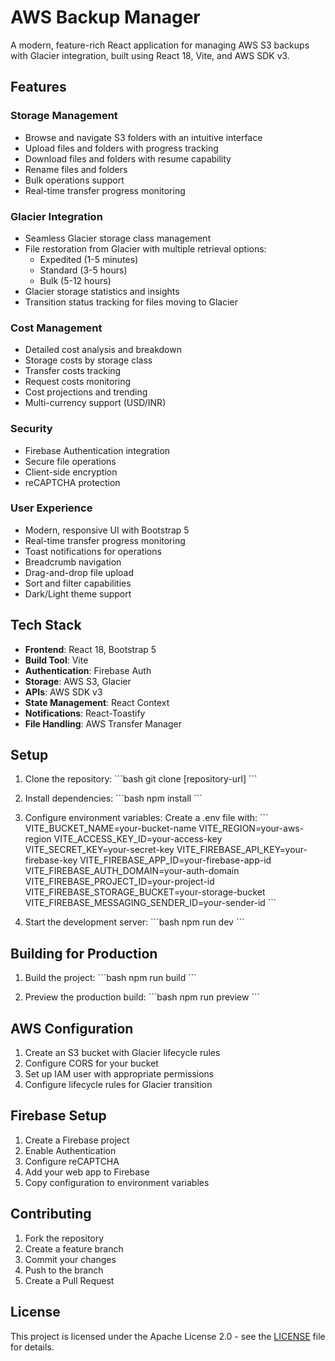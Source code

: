 # AWS Backup Manager

A modern, feature-rich React application for managing AWS S3 backups with Glacier integration, built using React 18, Vite, and AWS SDK v3.

## Features

### Storage Management
- Browse and navigate S3 folders with an intuitive interface
- Upload files and folders with progress tracking
- Download files and folders with resume capability
- Rename files and folders
- Bulk operations support
- Real-time transfer progress monitoring

### Glacier Integration
- Seamless Glacier storage class management
- File restoration from Glacier with multiple retrieval options:
  - Expedited (1-5 minutes)
  - Standard (3-5 hours)
  - Bulk (5-12 hours)
- Glacier storage statistics and insights
- Transition status tracking for files moving to Glacier

### Cost Management
- Detailed cost analysis and breakdown
- Storage costs by storage class
- Transfer costs tracking
- Request costs monitoring
- Cost projections and trending
- Multi-currency support (USD/INR)

### Security
- Firebase Authentication integration
- Secure file operations
- Client-side encryption
- reCAPTCHA protection

### User Experience
- Modern, responsive UI with Bootstrap 5
- Real-time transfer progress monitoring
- Toast notifications for operations
- Breadcrumb navigation
- Drag-and-drop file upload
- Sort and filter capabilities
- Dark/Light theme support

## Tech Stack

- **Frontend**: React 18, Bootstrap 5
- **Build Tool**: Vite
- **Authentication**: Firebase Auth
- **Storage**: AWS S3, Glacier
- **APIs**: AWS SDK v3
- **State Management**: React Context
- **Notifications**: React-Toastify
- **File Handling**: AWS Transfer Manager

## Setup

1. Clone the repository:
\`\`\`bash
git clone [repository-url]
\`\`\`

2. Install dependencies:
\`\`\`bash
npm install
\`\`\`

3. Configure environment variables:
Create a .env file with:
\`\`\`
VITE_BUCKET_NAME=your-bucket-name
VITE_REGION=your-aws-region
VITE_ACCESS_KEY_ID=your-access-key
VITE_SECRET_KEY=your-secret-key
VITE_FIREBASE_API_KEY=your-firebase-key
VITE_FIREBASE_APP_ID=your-firebase-app-id
VITE_FIREBASE_AUTH_DOMAIN=your-auth-domain
VITE_FIREBASE_PROJECT_ID=your-project-id
VITE_FIREBASE_STORAGE_BUCKET=your-storage-bucket
VITE_FIREBASE_MESSAGING_SENDER_ID=your-sender-id
\`\`\`

4. Start the development server:
\`\`\`bash
npm run dev
\`\`\`

## Building for Production

1. Build the project:
\`\`\`bash
npm run build
\`\`\`

2. Preview the production build:
\`\`\`bash
npm run preview
\`\`\`

## AWS Configuration

1. Create an S3 bucket with Glacier lifecycle rules
2. Configure CORS for your bucket
3. Set up IAM user with appropriate permissions
4. Configure lifecycle rules for Glacier transition

## Firebase Setup

1. Create a Firebase project
2. Enable Authentication
3. Configure reCAPTCHA
4. Add your web app to Firebase
5. Copy configuration to environment variables

## Contributing

1. Fork the repository
2. Create a feature branch
3. Commit your changes
4. Push to the branch
5. Create a Pull Request

## License

This project is licensed under the Apache License 2.0 - see the [LICENSE](LICENSE) file for details.
